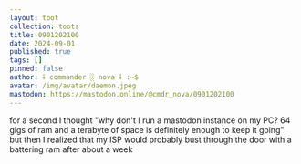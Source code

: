 ```yaml
---
layout: toot
collection: toots
title: 0901202100
date: 2024-09-01
published: true
tags: []
pinned: false
author: ⸸ commander ░ nova ⸸ :~$
avatar: /img/avatar/daemon.jpeg
mastodon: https://mastodon.online/@cmdr_nova/0901202100
---
```


for a second I thought "why don't I run a mastodon instance on my PC? 64 gigs of ram and a terabyte of space is definitely enough to keep it going" but then I realized that my ISP would probably bust through the door with a battering ram after about a week
